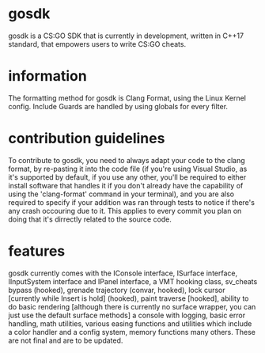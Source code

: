 # gosdk
gosdk is a CS:GO SDK that is currently in development, written in C++17 standard, that empowers users to write CS:GO cheats.

# information
The formatting method for gosdk is Clang Format, using the Linux Kernel config. Include Guards are handled by using globals for every filter.

# contribution guidelines
To contribute to gosdk, you need to always adapt your code to the clang format, by re-pasting it into the code file (if you're using Visual Studio, as it's supported by default, if you use any other, you'll be required to either install software that handles it if you don't already have the capability of using the 'clang-format' command in your terminal), and you are also required to specify if your addition was ran through tests to notice if there's any crash occouring due to it. This applies to every commit you plan on doing that it's dirrectly related to the source code.

# features
gosdk currently comes with the IConsole interface, ISurface interface, IInputSystem interface and IPanel interface, a VMT hooking class, sv_cheats bypass (hooked), grenade trajectory (convar, hooked), lock cursor [currently while Insert is hold] (hooked), paint traverse [hooked], ability to do basic rendering [although there is currently no surface wrapper, you can just use the default surface methods] a console with logging, basic error handling, math utilities, various easing functions and utilities which include a color handler and a config system, memory functions many others. These are not final and are to be updated.
